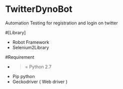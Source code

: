 # TwitterDynoBot

Automation Testing for registration and login on twitter 

#[Library]

- Robot Framework 
- Selenium2Library 

#Requirement 

- >= Python 2.7 
- Pip python 
- Geckodriver ( Web driver )

